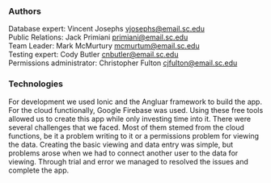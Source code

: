 ### Authors

 Database expert: Vincent Josephs vjosephs@email.sc.edu<br>
 Public Relations: Jack Primiani primiani@email.sc.edu<br>
 Team Leader: Mark McMurtury mcmurtum@email.sc.edu<br>
 Testing expert: Cody Butler cnbutler@email.sc.edu<br>
 Permissions administrator: Christopher Fulton cjfulton@email.sc.edu<br>
 
 ### Technologies
 
 For development we used Ionic and the Angluar framework to build the app. For the cloud functionally, Google Firebase was used. Using these free tools allowed us to create this app while only investing time into it. There were several challenges that we faced. Most of them stemed from the cloud functions, be it a problem writing to it or a permissions problem for viewing the data. Creating the basic viewing and data entry was simple, but problems arose when we had to connect another user to the data for viewing. Through trial and error we managed to resolved the issues and complete the app. 
